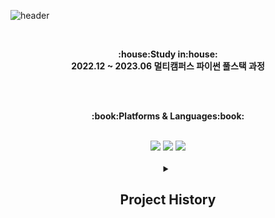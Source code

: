 ![header](https://capsule-render.vercel.app/api?type=wave&color=auto&height=300&section=header&text=Let's%20Go&fontSize=90)

<br>

<p align="center">
   <Strong>:house:Study in:house:</Strong><br><Strong>2022.12 ~ 2023.06 멀티캠퍼스 파이썬 풀스택 과정</Strong><br> </p>



<br><br>
</p>

<p align="center">
    <Strong>:book:Platforms & Languages:book:</Strong><br>
    
</p>

<br>

<div align="center">
  	<img src="https://img.shields.io/badge/MySQL-4479A1?style=flat&logo=MySQL&logoColor=white" />
  	<img src="https://img.shields.io/badge/Django-092E20?style=flat&logo=Django&logoColor=white" />
	<img src="https://img.shields.io/badge/Spring-6DB33F?style=flat&logo=Spring&logoColor=white" />
</div>


<br>
<div align="center">
    <details>
        <summary>
            <h2>Project History</h2>
        </summary>
        <ul style="list-style-type: none; padding: 0;">
            <li>
                <img src="https://img.shields.io/badge/Django-092E20?style=flat&logo=Django&logoColor=white" />
                <h3><a href="https://github.com/illson97/1st_teampjt-pjt-mango">망고플레이트 클론코딩</a></h3>
            </li>
            <hr>
            <li>
                <img src="https://img.shields.io/badge/Django-092E20?style=flat&logo=Django&logoColor=white" />
                <h3><a href="https://github.com/illson97/2nd_teampjt-resque9">편의점 음식 및 레시피 정보 플랫폼</a></h3>
	    </li style="list-style-type: none;">
            <hr>
            <li>
                <img src="https://img.shields.io/badge/Django-092E20?style=flat&logo=Django&logoColor=white" />
                <h3><a href="https://github.com/illson97/3rd_teampjt-mureokmureok">식물 종합 정보 플랫폼 및 식물 관리 웹 어플리케이션</a></h3>
	    </li>
            <hr>
            <li>
                <img src="https://img.shields.io/badge/Spring-6DB33F?style=flat&logo=Spring&logoColor=white" />
                <h3><a href="https://github.com/illson97/100SOO">100SOO 게시판 서비스</a></h3>
	    </li>
            <hr>
            <li>
                <img src="https://img.shields.io/badge/Spring-6DB33F?style=flat&logo=Spring&logoColor=white" />
                <h3><a href="https://github.com/illson97/project-admin-100SOO">100SOO 게시판 어드민 서비스</a></h3>
            </li>
        </ul>
    </details>
</div>
